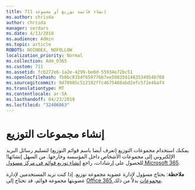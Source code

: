 ```yaml
---
title: إنشاء قائمة توزيع أو مجموعة 711
ms.author: chrisda
author: chrisda
manager: serdars
ms.date: 4/13/2018
ms.audience: Admin
ms.topic: article
ROBOTS: NOINDEX, NOFOLLOW
localization_priority: Normal
ms.collection: Adm_O365
ms.custom: 711
ms.assetid: fcb272e6-1a2e-4299-be0d-55934e72bc51
ms.openlocfilehash: fb8bc8354f659776b7ee5083581483534954b768
ms.sourcegitcommit: 9d78905c512192ffc4675468abd2efc5f2e4baf4
ms.translationtype: MT
ms.contentlocale: ar-SA
ms.lasthandoff: 04/23/2019
ms.locfileid: "32406863"
---
```

# <a name="create-distribution-groups"></a>إنشاء مجموعات التوزيع

يمكنك استخدام مجموعات التوزيع (تعرف أيضا باسم قوائم التوزيع) لتسليم رسائل البريد الإلكتروني إلى مجموعات الأشخاص داخل المؤسسة وخارجها. من السهل إنشائها! للحصول على إرشادات، راجع [إنشاء توزيع قوائم في مركز مسؤول Microsoft 365](https://support.office.com/article/b1ffe755-59e5-4369-826d-825f145a8400).

**ملاحظة**: يحتاج مسؤول لإدارة عضوية مجموعة توزيع. إذا كنت تريد المستخدمين لإدارة عضويتها مجموعة قوائم، قد تحتاج إلى [Office 365 مجموعات](https://support.office.com/article/b565caa1-5c40-40ef-9915-60fdb2d97fa2) بدلاً من ذلك. 
